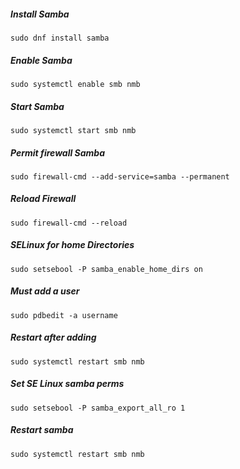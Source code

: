 ##### Install Samba
`sudo dnf install samba`
##### Enable Samba
`sudo systemctl enable smb nmb`
##### Start Samba
`sudo systemctl start smb nmb`
##### Permit firewall Samba
`sudo firewall-cmd --add-service=samba --permanent`
##### Reload Firewall
`sudo firewall-cmd --reload`
##### SELinux for home Directories
`sudo setsebool -P samba_enable_home_dirs on`
##### Must add a user
`sudo pdbedit -a username`
##### Restart after adding
`sudo systemctl restart smb nmb`
##### Set SE Linux samba perms
`sudo setsebool -P samba_export_all_ro 1`
##### Restart samba
`sudo systemctl restart smb nmb`
